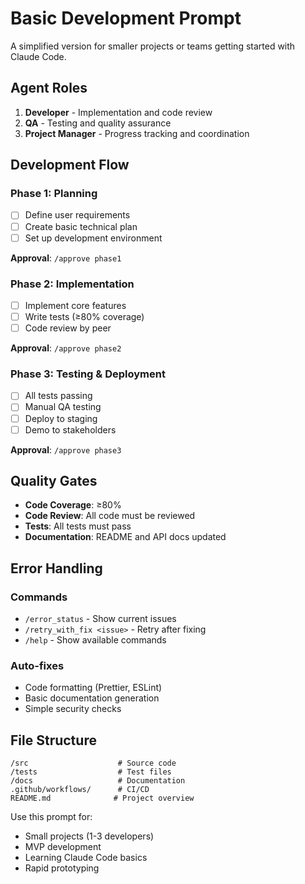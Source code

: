 # Basic Development Prompt

A simplified version for smaller projects or teams getting started with Claude Code.

## Agent Roles

1. **Developer** - Implementation and code review
2. **QA** - Testing and quality assurance
3. **Project Manager** - Progress tracking and coordination

## Development Flow

### Phase 1: Planning
- [ ] Define user requirements
- [ ] Create basic technical plan
- [ ] Set up development environment

**Approval**: `/approve phase1`

### Phase 2: Implementation
- [ ] Implement core features
- [ ] Write tests (≥80% coverage)
- [ ] Code review by peer

**Approval**: `/approve phase2`

### Phase 3: Testing & Deployment
- [ ] All tests passing
- [ ] Manual QA testing
- [ ] Deploy to staging
- [ ] Demo to stakeholders

**Approval**: `/approve phase3`

## Quality Gates

- **Code Coverage**: ≥80%
- **Code Review**: All code must be reviewed
- **Tests**: All tests must pass
- **Documentation**: README and API docs updated

## Error Handling

### Commands
- `/error_status` - Show current issues
- `/retry_with_fix <issue>` - Retry after fixing
- `/help` - Show available commands

### Auto-fixes
- Code formatting (Prettier, ESLint)
- Basic documentation generation
- Simple security checks

## File Structure
```
/src                    # Source code
/tests                  # Test files
/docs                   # Documentation
.github/workflows/      # CI/CD
README.md              # Project overview
```

Use this prompt for:
- Small projects (1-3 developers)
- MVP development
- Learning Claude Code basics
- Rapid prototyping